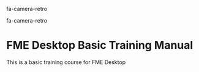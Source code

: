 <head>
<link rel="stylesheet" href="https://maxcdn.bootstrapcdn.com/font-awesome/4.4.0/css/font-awesome.min.css">
</head>

<i class="fa fa-camera-retro"></i> fa-camera-retro

<i class="fa fa-camera-retro fa-5x"></i> fa-camera-retro



# FME Desktop Basic Training Manual
This is a basic training course for FME Desktop